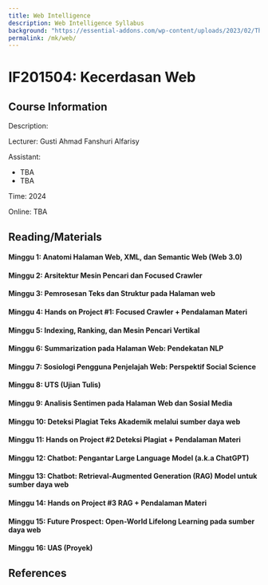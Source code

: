 ```yaml
---
title: Web Intelligence
description: Web Intelligence Syllabus
background: "https://essential-addons.com/wp-content/uploads/2023/02/The-Role-of-AI-in-Modern-Web-Design-Things-You-Need-to-know.png"
permalink: /mk/web/
---
```


# IF201504: Kecerdasan Web

## Course Information

Description: 


Lecturer: Gusti Ahmad Fanshuri Alfarisy

Assistant:

- TBA
- TBA

Time: 2024

Online: TBA

## Reading/Materials

#### Minggu 1: Anatomi Halaman Web, XML, dan Semantic Web (Web 3.0)

#### Minggu 2: Arsitektur Mesin Pencari dan Focused Crawler

#### Minggu 3: Pemrosesan Teks dan Struktur pada Halaman web

#### Minggu 4: Hands on Project #1: Focused Crawler + Pendalaman Materi

#### Minggu 5: Indexing, Ranking, dan Mesin Pencari Vertikal

#### Minggu 6: Summarization pada Halaman Web: Pendekatan NLP

#### Minggu 7: Sosiologi Pengguna Penjelajah Web: Perspektif Social Science

#### Minggu 8: UTS (Ujian Tulis)

#### Minggu 9: Analisis Sentimen pada Halaman Web dan Sosial Media

#### Minggu 10: Deteksi Plagiat Teks Akademik melalui sumber daya web

#### Minggu 11: Hands on Project #2 Deteksi Plagiat + Pendalaman Materi

#### Minggu 12: Chatbot: Pengantar Large Language Model (a.k.a ChatGPT)

#### Minggu 13: Chatbot: Retrieval-Augmented Generation (RAG) Model untuk sumber daya web

#### Minggu 14: Hands on Project #3 RAG + Pendalaman Materi

#### Minggu 15: Future Prospect: Open-World Lifelong Learning pada sumber daya web

#### Minggu 16: UAS (Proyek)

## References
